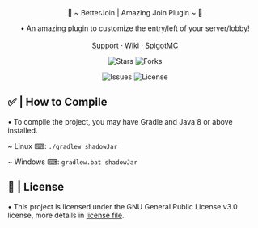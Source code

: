 
 <div align="center">
 💫 ~ BetterJoin | Amazing Join Plugin ~ 💫
  <p align="center"> 
    • An amazing plugin to customize the entry/left of your server/lobby!
    <br />
    <br />
    <a href="https://discord.io/aquaticstudios">Support</a>
    ·
    <a href="https://app.gitbook.com/o/NJJfo0ObAjo9gPYls1mb/s/d3IP45jg5gbVYUUOdBiC/">Wiki</a>
    ·
    <a href="https://www.spigotmc.org/resources/034123123">SpigotMC</a>
  
  
  </p>

![Stars](https://img.shields.io/github/stars/aquaticstudios/BetterJoin?style=flat-square&logo=appveyor)
![Forks](https://img.shields.io/github/forks/aquaticstudios/BetterJoin?style=flat-square&logo=appveyor)

![Issues](https://img.shields.io/github/issues/aquaticstudios/BetterJoin?style=flat-square&logo=appveyor)
![License](https://img.shields.io/github/license/aquaticstudios/BetterJoin?style=flat-square&logo=appveyor)

</div>

## ✅ | How to Compile
• To compile the project, you may have Gradle and Java 8 or above installed.

~ Linux ⌨: ```./gradlew shadowJar```

~ Windows ⌨: ```gradlew.bat shadowJar```

## 📜 | License
• This project is licensed under the GNU General Public License v3.0 license, more details in [license file](license.md).
